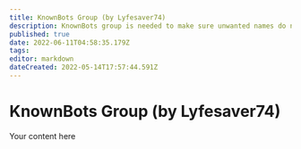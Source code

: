 ```yaml
---
title: KnownBots Group (by Lyfesaver74)
description: KnownBots group is needed to make sure unwanted names do not make it into Credits or %raiderNames% for raid alerts.
published: true
date: 2022-06-11T04:58:35.179Z
tags: 
editor: markdown
dateCreated: 2022-05-14T17:57:44.591Z
---
```


# KnownBots Group (by Lyfesaver74)
Your content here